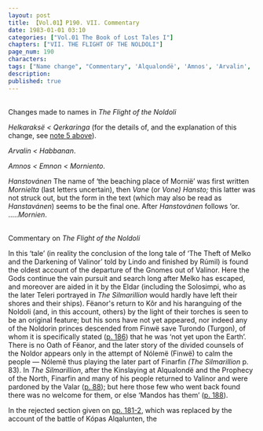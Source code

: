 ```yaml
---
layout: post
title: 【Vol.01】P190. VII. Commentary
date: 1983-01-01 03:10
categories: ["Vol.01 The Book of Lost Tales I"]
chapters: ["VII. THE FLIGHT OF THE NOLDOLI"]
page_num: 190
characters: 
tags: ["Name change", "Commentary", 'Alqualondë', 'Amnos', 'Arvalin', 'Eruman', 'Emnon', 'Fëanor', 'Finarfin', 'Finwë Nólemë', 'Oath of Fëanor', 'Gnomes']
description: 
published: true
---
```


<BR>
Changes made to names in <I>The Flight of the Noldoli</I>

<I>Helkaraksë   < Qerkaringa</I> (for the details of, and the explanation of this change, see [note 5 above]({{site.baseurl}}/vol01-p189)).

<I>Arvalin    < Habbanan</I>.

<I>Amnos    < Emnon < Morniento</I>.

<I>Hanstovánen  </I> The name of ‘the beaching place of Mornië’ was first written <I>Mornielta</I> (last letters uncertain), then <I>Vane</I> (or <I>Vone) Hansto;</I> this latter was not struck out, but the form in the text (which may also be read as <I>Hanstavánen</I>) seems to be the final one. After <I>Hanstovánen</I> follows ‘or. .....<I>Mornien</I>.

<BR>
Commentary on <I>The Flight of the Noldoli</I>

In this ‘tale’ (in reality the conclusion of the long tale of ‘The Theft of Melko and the Darkening of Valinor’ told by Lindo and finished by Rúmil) is found the oldest account of the departure of the Gnomes out of Valinor. Here the Gods continue the vain pursuit and search long after Melko has escaped, and moreover are aided in it by the Eldar (including the Solosimpi, who as the later Teleri portrayed in <I>The Silmarillion</I> would hardly have left their shores and their ships). Fëanor's return to Kôr and his haranguing of the Noldoli (and, in this account, others) by the light of their torches is seen to be an original feature; but his sons have not yet appeared, nor indeed any of the Noldorin princes descended from Finwë save Turondo (Turgon), of whom it is specifically stated ([p. 186]({{site.baseurl}}/vol01-p186)) that he was ‘not yet upon the Earth’. There is no Oath of Fëanor, and the later story of the divided counsels of the Noldor appears only in the attempt of Nólemë (Finwë) to calm the people — Nólemë thus playing the later part of Finarfin <I>(The Silmarillion</I> p. 83). In <I>The Silmarillion</I>, after the Kinslaying at Alqualondë and the Prophecy of the North, Finarfin and many of his people returned to Valinor and were pardoned by the Valar ([p. 88]({{site.baseurl}}/vol01-p88)); but here those few who went back found there was no welcome for them, or else ‘Mandos has them’ ([p. 188]({{site.baseurl}}/vol01-p188)).

In the rejected section given on [pp. 181-2]({{site.baseurl}}/vol01-p181), which was replaced by the account of the battle of Kópas Alqalunten, the

